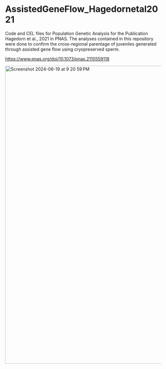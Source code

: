 # AssistedGeneFlow_Hagedornetal2021
Code and CEL files for Population Genetic Analysis for the Publication Hagedorn et al., 2021 in PNAS. The analyses contained in this repository were done to confirm the cross-regional parentage of juveniles generated through assisted gene flow using cryopreserved sperm. 

https://www.pnas.org/doi/10.1073/pnas.2110559118




<img width="961" alt="Screenshot 2024-06-19 at 9 20 59 PM" src="https://github.com/TrinityConn/AssistedGeneFlow_Hagedornetal/assets/28198864/7ada7d2e-72aa-43e5-ba3a-5d374718f16c">
